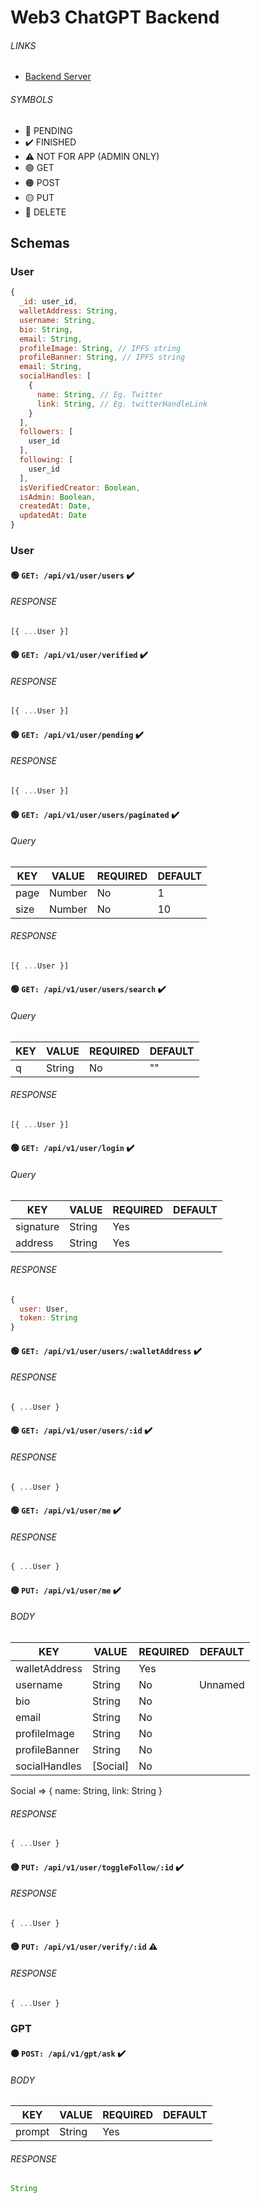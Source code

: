 # Web3 ChatGPT Backend

###### LINKS

- [Backend Server](http://13.51.252.66)

###### SYMBOLS

- 📝 PENDING
- ✔️ FINISHED
- ⚠️ NOT FOR APP (ADMIN ONLY)
- 🟢 GET
- 🟠 POST
- 🟡 PUT
- 🔴 DELETE

## Schemas

### User
  
```js
{
  _id: user_id,
  walletAddress: String,
  username: String,
  bio: String,
  email: String,
  profileImage: String, // IPFS string
  profileBanner: String, // IPFS string
  email: String,
  socialHandles: [
    {
      name: String, // Eg. Twitter
      link: String, // Eg. twitterHandleLink
    }
  ],
  followers: [
    user_id
  ],
  following: [
    user_id
  ],
  isVerifiedCreator: Boolean,
  isAdmin: Boolean,
  createdAt: Date,
  updatedAt: Date
}
```

### User

#### 🟢 `GET: /api/v1/user/users` ✔️

###### RESPONSE

```js
[{ ...User }]
```

#### 🟢 `GET: /api/v1/user/verified` ✔️

###### RESPONSE

```js
[{ ...User }]
```

#### 🟢 `GET: /api/v1/user/pending` ✔️

###### RESPONSE

```js
[{ ...User }]
```

#### 🟢 `GET: /api/v1/user/users/paginated` ✔️

###### Query

| KEY    | VALUE     | REQUIRED | DEFAULT |
| ------ | --------- | -------- | ------- |
| page   | Number    | No       | 1       |
| size   | Number    | No       | 10      |

###### RESPONSE

```js
[{ ...User }]
```

#### 🟢 `GET: /api/v1/user/users/search` ✔️

###### Query

| KEY    | VALUE     | REQUIRED | DEFAULT |
| ------ | --------- | -------- | ------- |
| q      | String    | No       | ""      |

###### RESPONSE

```js
[{ ...User }]
```

#### 🟢 `GET: /api/v1/user/login` ✔️

###### Query

| KEY       |   VALUE   | REQUIRED | DEFAULT |
| --------- | --------- | -------- | ------- |
| signature | String    | Yes      |         |
| address   | String    | Yes      |         |

###### RESPONSE

```js
{
  user: User,
  token: String
}
```

#### 🟢 `GET: /api/v1/user/users/:walletAddress` ✔️

###### RESPONSE

```js
{ ...User }
```

#### 🟢 `GET: /api/v1/user/users/:id` ✔️

###### RESPONSE

```js
{ ...User }
```

#### 🟢 `GET: /api/v1/user/me` ✔️

###### RESPONSE

```js
{ ...User }
```

#### 🟡 `PUT: /api/v1/user/me` ✔️ 

###### BODY

| KEY           | VALUE    | REQUIRED | DEFAULT |
| ------------- | -------- | -------- | ------- |
| walletAddress | String   | Yes      |         |
| username      | String   | No       | Unnamed |
| bio           | String   | No       |         |
| email         | String   | No       |         |
| profileImage  | String   | No       |         |
| profileBanner | String   | No       |         |
| socialHandles | [Social] | No       |         |

Social => {
  name: String,
  link: String
}

###### RESPONSE

```js
{ ...User }
```

#### 🟡 `PUT: /api/v1/user/toggleFollow/:id` ✔️ 

###### RESPONSE

```js
{ ...User }
```

#### 🟡 `PUT: /api/v1/user/verify/:id` ⚠️ 

###### RESPONSE

```js
{ ...User }
```

### GPT

#### 🟠 `POST: /api/v1/gpt/ask` ✔️ 

###### BODY

| KEY    | VALUE    | REQUIRED | DEFAULT |
| -------| -------- | -------- | ------- |
| prompt | String   | Yes      |         |

###### RESPONSE

```js
String
```
